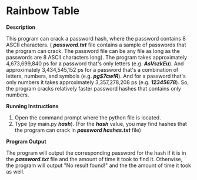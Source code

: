 # Rainbow Table

**Description**

This program can crack a password hash, where the password contains 8 ASCII characters. ( **_password.txt_** file contains a sample of passwords that the program can crack. The password file can be any file as long as the passwords are 8 ASCII characters long).
The program takes approximately 4,673,699,840 ps for a password that's only letters (e.g. **_AsVszkEu_**). And approximately 3,434,545,152 ps for a password that's a combination of letters, numbers, and symbols  (e.g. **_pg$7cw!R_**). And for a password that's only numbers it takes approximately 3,357,278,208 ps (e.g. **_12345678_**). So, the program cracks relatively faster password hashes that contains only numbers.  

**Running Instructions**

1. Open the command prompt where the python file is located.
2. Type (py main.py **_hash_**). (For the **_hash_** value, you may find hashes that the program can crack in **_password hashes.txt_** file) 

**Program Output**

The program will output the corresponding password for the hash if it is in the **_password.txt_** file and the amount of time it took to find it. Otherwise, the program will output "No result found!" and the the amount of time it took as well.

